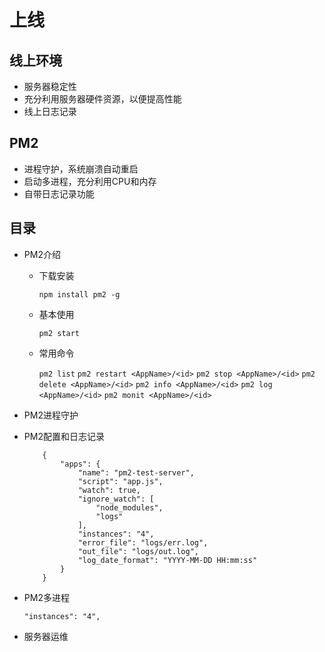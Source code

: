 # 上线

## 线上环境
- 服务器稳定性
- 充分利用服务器硬件资源，以便提高性能
- 线上日志记录

## PM2
- 进程守护，系统崩溃自动重启
- 启动多进程，充分利用CPU和内存
- 自带日志记录功能

## 目录
- PM2介绍
    - 下载安装

        `npm install pm2 -g`

    - 基本使用

        `pm2 start` 

    - 常用命令

        `pm2 list`
        `pm2 restart <AppName>/<id>`
        `pm2 stop <AppName>/<id>`
        `pm2 delete <AppName>/<id>`
        `pm2 info <AppName>/<id>`
        `pm2 log <AppName>/<id>`
        `pm2 monit <AppName>/<id>`

- PM2进程守护
- PM2配置和日志记录

    ```
        {
            "apps": {
                "name": "pm2-test-server",
                "script": "app.js",
                "watch": true,
                "ignore_watch": [
                    "node_modules",
                    "logs"
                ],
                "instances": "4",
                "error_file": "logs/err.log",
                "out_file": "logs/out.log",
                "log_date_format": "YYYY-MM-DD HH:mm:ss"
            }
        }
    ```

- PM2多进程

    `"instances": "4",`
    
- 服务器运维
